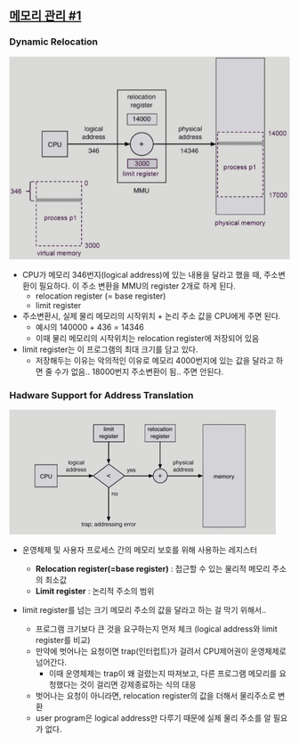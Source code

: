 ## [메모리 관리 #1](https://core.ewha.ac.kr/publicview/C0101020140425151219100144?vmode=f)

<!-- ### Logical vs. Physical Address

-

### 주소바인딩(Address Binding)

-

### Memory-Management Unit(MMU)

-  -->

### Dynamic Relocation

![](./image/2022-10-10-20-22-45.png)

- CPU가 메모리 346번지(logical address)에 있는 내용을 달라고 했을 때, 주소변환이 필요하다. 이 주소 변환을 MMU의 register 2개로 하게 된다.
  - relocation register (= base register)
  - limit register
- 주소변환시, 실제 물리 메모리의 시작위치 + 논리 주소 값을 CPU에게 주면 된다.
  - 예시의 140000 + 436 = 14346
  - 이때 물리 메모리의 시작위치는 relocation register에 저장되어 있음
- limit register는 이 프로그램의 최대 크기를 담고 있다.
  - 저장해두는 이유는 악의적인 이유로 메모리 4000번지에 있는 값을 달라고 하면 줄 수가 없음.. 18000번지 주소변환이 됨.. 주면 안된다.

### Hadware Support for Address Translation

![](./image/2022-10-10-20-30-20.png)

- 운영체제 및 사용자 프로세스 간의 메모리 보호를 위해 사용하는 레지스터

  - **Relocation register(=base register)** : 접근할 수 있는 물리적 메모리 주소의 최소값
  - **Limit register** : 논리적 주소의 범위
    <br>

- limit register를 넘는 크기 메모리 주소의 값을 달라고 하는 걸 막기 위해서..
  - 프로그램 크기보다 큰 것을 요구하는지 먼저 체크 (logical address와 limit register를 비교)
  - 만약에 벗어나는 요청이면 trap(인터럽트)가 걸려서 CPU제어권이 운영체제로 넘어간다.
    - 이때 운영체제는 trap이 왜 걸렸는지 따져보고, 다른 프로그램 메모리를 요청했다는 것이 걸리면 강제종료하는 식의 대응
  - 벗어나는 요청이 아니라면, relocation register의 값을 더해서 물리주소로 변환
  - user program은 logical address만 다루기 때문에 실제 물리 주소를 알 필요가 없다.

<!--
### Some Treminologies

- Dynamic Loading
- Dynamic Linking
- Overlays
- Swapping


## [메모리 관리 #2](https://core.ewha.ac.kr/publicview/C0101020140429132440045277?vmode=f)

## [메모리 관리 #3](https://core.ewha.ac.kr/publicview/C0101020140502151452123728?vmode=f)

[Paging](/운영체제/8장-메모리-관리/Paging.md)

## [메모리 관리 #4](https://core.ewha.ac.kr/publicview/C0101020140509142939477563?vmode=f)

[Segmentation](/운영체제/8장-메모리-관리/Segmentation.md)

### Allocation of Physical Memory

- Contiguous allocation
- NonContiguous allocation
  - [Paging](/운영체제/8장-메모리-관리/Paging.md)
  - [Segmentation](/운영체제/8장-메모리-관리/Segmentation.md)
  - Paged Segmentation -->
